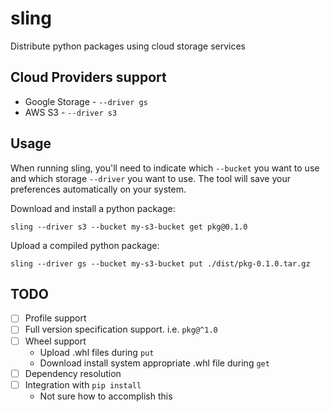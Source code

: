 # sling

Distribute python packages using cloud storage services

## Cloud Providers support

 - Google Storage - `--driver gs`
 - AWS S3 - `--driver s3`

## Usage

When running sling, you'll need to indicate which `--bucket` you want to
use and which storage `--driver` you want to use. The tool will save
your preferences automatically on your system.

Download and install a python package:

```shell
sling --driver s3 --bucket my-s3-bucket get pkg@0.1.0
```

Upload a compiled python package:

```shell
sling --driver gs --bucket my-s3-bucket put ./dist/pkg-0.1.0.tar.gz
```

## TODO

 - [ ] Profile support
 - [ ] Full version specification support. i.e. `pkg@^1.0`
 - [ ] Wheel support
     * Upload .whl files during `put`
     * Download install system appropriate .whl file during `get`
 - [ ] Dependency resolution
 - [ ] Integration with `pip install`
     * Not sure how to accomplish this
